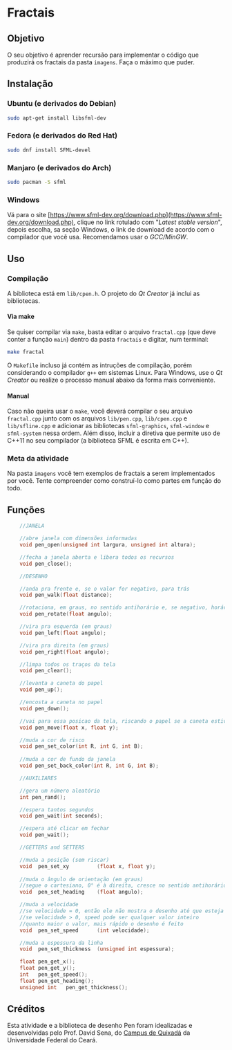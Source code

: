 # Fractais

## Objetivo

O seu objetivo é aprender recursão para implementar o código que produzirá os fractais da pasta `imagens`. Faça o máximo que puder.

## Instalação

### Ubuntu (e derivados do Debian)
```bash
sudo apt-get install libsfml-dev
```
### Fedora (e derivados do Red Hat)
```bash
sudo dnf install SFML-devel
```
### Manjaro (e derivados do Arch)
```bash
sudo pacman -S sfml
```

### Windows
Vá para o site [https://www.sfml-dev.org/download.php](https://www.sfml-dev.org/download.php), clique no link rotulado com "*Latest stable version*", depois escolha, sa seção Windows, o link de download de acordo com o compilador que você usa. Recomendamos usar o *GCC/MinGW*.


## Uso

### Compilação ###

A biblioteca está em `lib/cpen.h`. O projeto do *Qt Creator* já inclui as bibliotecas.

#### Via make

Se quiser compilar via `make`, basta editar o arquivo `fractal.cpp` (que deve conter a função `main`) dentro da pasta `fractais` e digitar, num terminal:

```bash
make fractal
```

O `Makefile` incluso já contém as intruções de compilação, porém considerando o compilador `g++` em sistemas Linux. Para Windows, use o *Qt Creator* ou realize o processo manual abaixo da forma mais conveniente.

#### Manual ####

Caso não queira usar o `make`, você deverá compilar o seu arquivo `fractal.cpp` junto com os arquivos `lib/pen.cpp`, `lib/cpen.cpp` e `lib/sfline.cpp` e adicionar as bibliotecas `sfml-graphics`, `sfml-window` e `sfml-system` nessa ordem. Além disso, incluir a diretiva que permite uso de C++11 no seu compilador (a biblioteca SFML é escrita em C++).

### Meta da atividade ###

Na pasta `imagens` você tem exemplos de fractais a serem implementados por você. Tente compreender como construí-lo como partes em função do todo.

## Funções

```c
    //JANELA

    //abre janela com dimensões informadas
    void pen_open(unsigned int largura, unsigned int altura);

    //fecha a janela aberta e libera todos os recursos
    void pen_close();

    //DESENHO    

    //anda pra frente e, se o valor for negativo, para trás
    void pen_walk(float distance);

    //rotaciona, em graus, no sentido antihorário e, se negativo, horário
    void pen_rotate(float angulo);

    //vira pra esquerda (em graus)
    void pen_left(float angulo);

    //vira pra direita (em graus)
    void pen_right(float angulo);

    //limpa todos os traços da tela
    void pen_clear();

    //levanta a caneta do papel
    void pen_up();

    //encosta a caneta no papel
    void pen_down();

    //vai para essa posicao da tela, riscando o papel se a caneta estiver abaixada
    void pen_move(float x, float y);

    //muda a cor de risco
    void pen_set_color(int R, int G, int B);
    
    //muda a cor de fundo da janela
    void pen_set_back_color(int R, int G, int B);

    //AUXILIARES

    //gera um número aleatório
    int pen_rand();

    //espera tantos segundos
    void pen_wait(int seconds);

    //espera até clicar em fechar
    void pen_wait();

    //GETTERS and SETTERS

    //muda a posição (sem riscar)
    void  pen_set_xy         (float x, float y);
    
    //muda o ângulo de orientação (em graus)
    //segue o cartesiano, 0° é à direita, cresce no sentido antihorário
    void  pen_set_heading    (float angulo);

    //muda a velocidade
    //se velocidade = 0, então ele não mostra o desenho até que esteja terminado
    //se velocidade > 0, speed pode ser qualquer valor inteiro
    //quanto maior o valor, mais rápido o desenho é feito
    void  pen_set_speed      (int velocidade);

    //muda a espessura da linha
    void  pen_set_thickness  (unsigned int espessura);

    float pen_get_x();
    float pen_get_y();
    int   pen_get_speed();
    float pen_get_heading();
    unsigned int   pen_get_thickness();
```

## Créditos ##

Esta atividade e a biblioteca de desenho Pen foram idealizadas e desenvolvidas pelo Prof. David Sena, do [Campus de Quixadá](http://www.quixada.ufc.br) da Universidade Federal do Ceará.